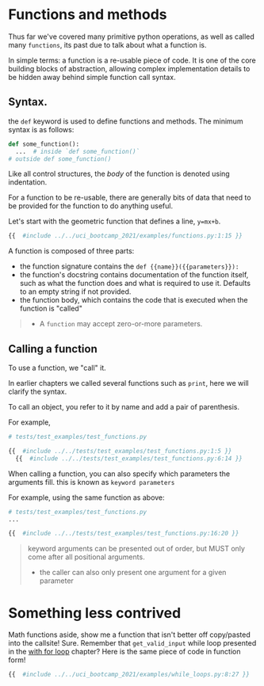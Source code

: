 # Functions and methods

Thus far we've covered many primitive python operations, as well as called many `functions`, its past
due to talk about what a function is.

In simple terms: a function is a re-usable piece of code. It is one of the core building blocks of
abstraction, allowing complex implementation details to be hidden away behind simple function call
syntax.

## Syntax.

the `def` keyword is used to define functions and methods. The minimum syntax is as follows:

```python
def some_function():
  ...  # inside `def some_function()`
# outside def some_function()
```

Like all control structures, the *body* of the function is denoted using indentation.

For a function to be re-usable, there are generally bits of data that need to be provided for the
function to do anything useful.

Let's start with the geometric function that defines a line, `y=mx+b`.

```python
{{  #include ../../uci_bootcamp_2021/examples/functions.py:1:15 }}
```

A function is composed of three parts:

- the function signature contains the `def {{name}}({{parameters}}):`
- the function's docstring contains documentation of the function itself, such as what the function
  does and what is required to use it. Defaults to an empty string if not provided.
- the function body, which contains the code that is executed when the function is "called"

> - A `function` may accept zero-or-more parameters.

## Calling a function

To use a function, we "call" it.

In earlier chapters we called several functions such as `print`, here we will clarify the syntax.

To call an object, you refer to it by name and add a pair of parenthesis.

For example,

```python
# tests/test_examples/test_functions.py

{{  #include ../../tests/test_examples/test_functions.py:1:5 }}
  {{  #include ../../tests/test_examples/test_functions.py:6:14 }}
```

When calling a function, you can also specify which parameters the arguments fill. this is known
as `keyword parameters`

For example, using the same function as above:

```python
# tests/test_examples/test_functions.py
...

{{  #include ../../tests/test_examples/test_functions.py:16:20 }}

```

> keyword arguments can be presented out of order, but MUST only come after all positional arguments.
>  - the caller can also only present one argument for a given parameter

# Something less contrived

Math functions aside, show me a function that isn't better off copy/pasted into the callsite!
Sure. Remember that `get_valid_input` while loop presented in the [with for loop](loops/while.md)
chapter? Here is the same piece of code in function form!

```python
{{  #include ../../uci_bootcamp_2021/examples/while_loops.py:8:27 }}
```